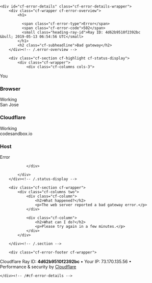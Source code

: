 <!DOCTYPE html>
<!--[if lt IE 7]> <html class="no-js ie6 oldie" lang="en-US"> <![endif]-->
<!--[if IE 7]>    <html class="no-js ie7 oldie" lang="en-US"> <![endif]-->
<!--[if IE 8]>    <html class="no-js ie8 oldie" lang="en-US"> <![endif]-->
<!--[if gt IE 8]><!--> <html class="no-js" lang="en-US"> <!--<![endif]-->
<head>


<title>codesandbox.io | 502: Bad gateway</title>
<meta charset="UTF-8" />
<meta http-equiv="Content-Type" content="text/html; charset=UTF-8" />
<meta http-equiv="X-UA-Compatible" content="IE=Edge,chrome=1" />
<meta name="robots" content="noindex, nofollow" />
<meta name="viewport" content="width=device-width,initial-scale=1,maximum-scale=1" />
<link rel="stylesheet" id="cf_styles-css" href="/cdn-cgi/styles/cf.errors.css" type="text/css" media="screen,projection" />
<!--[if lt IE 9]><link rel="stylesheet" id='cf_styles-ie-css' href="/cdn-cgi/styles/cf.errors.ie.css" type="text/css" media="screen,projection" /><![endif]-->
<style type="text/css">body{margin:0;padding:0}</style>




</head>
<body>
<div id="cf-wrapper">

    

    <div id="cf-error-details" class="cf-error-details-wrapper">
        <div class="cf-wrapper cf-error-overview">
            <h1>
              
              <span class="cf-error-type">Error</span>
              <span class="cf-error-code">502</span>
              <small class="heading-ray-id">Ray ID: 4d62b9510f2392bc &bull; 2019-05-13 06:54:56 UTC</small>
            </h1>
            <h2 class="cf-subheadline">Bad gateway</h2>
        </div><!-- /.error-overview -->
        
        <div class="cf-section cf-highlight cf-status-display">
            <div class="cf-wrapper">
                <div class="cf-columns cols-3">
                  
<div id="cf-browser-status" class="cf-column cf-status-item cf-browser-status ">
  <div class="cf-icon-error-container">
    <i class="cf-icon cf-icon-browser"></i>
    <i class="cf-icon-status cf-icon-ok"></i>
  </div>
  <span class="cf-status-desc">You</span>
  <h3 class="cf-status-name">Browser</h3>
  <span class="cf-status-label">Working</span>
</div>

<div id="cf-cloudflare-status" class="cf-column cf-status-item cf-cloudflare-status ">
  <div class="cf-icon-error-container">
    <i class="cf-icon cf-icon-cloud"></i>
    <i class="cf-icon-status cf-icon-ok"></i>
  </div>
  <span class="cf-status-desc">San Jose</span>
  <h3 class="cf-status-name">Cloudflare</h3>
  <span class="cf-status-label">Working</span>
</div>

<div id="cf-host-status" class="cf-column cf-status-item cf-host-status cf-error-source">
  <div class="cf-icon-error-container">
    <i class="cf-icon cf-icon-server"></i>
    <i class="cf-icon-status cf-icon-error"></i>
  </div>
  <span class="cf-status-desc">codesandbox.io</span>
  <h3 class="cf-status-name">Host</h3>
  <span class="cf-status-label">Error</span>
</div>

                </div>
              
            </div>
        </div><!-- /.status-display -->

        <div class="cf-section cf-wrapper">
            <div class="cf-columns two">
                <div class="cf-column">
                    <h2>What happened?</h2>
                    <p>The web server reported a bad gateway error.</p>
                </div>
              
                <div class="cf-column">
                    <h2>What can I do?</h2>
                    <p>Please try again in a few minutes.</p>
                </div>
            </div>
              
        </div><!-- /.section -->

        <div class="cf-error-footer cf-wrapper">
  <p>
    <span class="cf-footer-item">Cloudflare Ray ID: <strong>4d62b9510f2392bc</strong></span>
    <span class="cf-footer-separator">&bull;</span>
    <span class="cf-footer-item"><span>Your IP</span>: 73.170.135.56</span>
    <span class="cf-footer-separator">&bull;</span>
    <span class="cf-footer-item"><span>Performance &amp; security by</span> <a href="https://www.cloudflare.com/5xx-error-landing?utm_source=error_footer" id="brand_link" target="_blank">Cloudflare</a></span>
    
  </p>
</div><!-- /.error-footer -->


    </div><!-- /#cf-error-details -->
</div><!-- /#cf-wrapper -->
</body>
</html>
